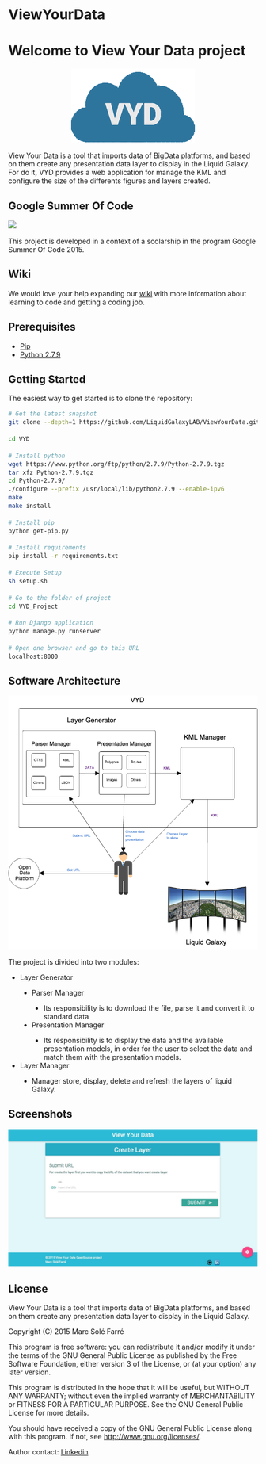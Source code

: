 # ViewYourData

Welcome to View Your Data project
=======================
<p align="center">
  <img src="https://github.com/LiquidGalaxyLAB/ViewYourData/blob/master/VYD_Project/VYD/static/images/logo_VYD.png">

</p>

View Your Data is a tool that imports data of BigData platforms, and based on them create any presentation data layer to display in the Liquid Galaxy. 
For do it, VYD provides a web application for manage the KML and configure the size of the differents figures and layers created.




Google Summer Of Code
------------
<img src="https://1.bp.blogspot.com/-vIaQK-is11M/VC2kGKZ3udI/AAAAAAAAYzY/aZ63pTa5h6U/s1600/image01.jpg">

This project is developed in a context of a scolarship in the program Google Summer Of Code 2015.

Wiki
------------

We would love your help expanding our [wiki](https://github.com/LiquidGalaxyLAB/ViewYourData/wiki) with more information about learning to code and getting a coding job.

Prerequisites
-------------

- [Pip](https://pypi.python.org/pypi/pip)
- [Python 2.7.9](https://www.python.org/downloads/release/python-279/)

Getting Started
---------------

The easiest way to get started is to clone the repository:

```bash
# Get the latest snapshot
git clone --depth=1 https://github.com/LiquidGalaxyLAB/ViewYourData.git VYD

cd VYD

# Install python
wget https://www.python.org/ftp/python/2.7.9/Python-2.7.9.tgz
tar xfz Python-2.7.9.tgz
cd Python-2.7.9/
./configure --prefix /usr/local/lib/python2.7.9 --enable-ipv6
make
make install

# Install pip
python get-pip.py

# Install requirements
pip install -r requirements.txt

# Execute Setup
sh setup.sh

# Go to the folder of project
cd VYD_Project

# Run Django application
python manage.py runserver

# Open one browser and go to this URL
localhost:8000


```

Software Architecture
-------
<img src="https://github.com/LiquidGalaxyLAB/ViewYourData/blob/master/VYD_Project/VYD/static/images/SoftwareArchitecture.png">

The project is divided into two modules:

<ul style="list-style-type:disc">
  <li>Layer Generator</li>
    <ul style="list-style-type:disc">
      <li>Parser Manager</li>
          <ul style="list-style-type:disc">
            <li>Its responsibility is to download the file, parse it and convert it to standard data</li>
          </ul> 
      <li>Presentation Manager</li>
      <ul style="list-style-type:disc">
            <li>Its responsibility is to display the data and the available presentation models, in order for the user to select the data and match them with the presentation models.</li>
          </ul> 
    </ul> 
  <li>Layer Manager</li>
    <ul style="list-style-type:disc">
            <li>Manager store, display, delete and refresh the layers of liquid Galaxy.</li>
          </ul> 
    </ul> 
</ul> 

Screenshots
-------
<img src="https://github.com/LiquidGalaxyLAB/ViewYourData/blob/master/VYD_Project/VYD/static/images/submit_url.jpg">

License
-------

  View Your Data is a tool that imports data of BigData platforms, and based on
  them create any presentation data layer to display in the Liquid Galaxy.

  Copyright (C) 2015  Marc Solé Farré

  This program is free software: you can redistribute it and/or modify
  it under the terms of the GNU General Public License as published by
  the Free Software Foundation, either version 3 of the License, or
  (at your option) any later version.

  This program is distributed in the hope that it will be useful,
  but WITHOUT ANY WARRANTY; without even the implied warranty of
  MERCHANTABILITY or FITNESS FOR A PARTICULAR PURPOSE.  See the
  GNU General Public License for more details.

  You should have received a copy of the GNU General Public License
  along with this program.  If not, see <http://www.gnu.org/licenses/>.

  Author contact: [Linkedin](https://www.linkedin.com/pub/marc-sol%C3%A9-farr%C3%A9/6a/55b/9b3) 
  
